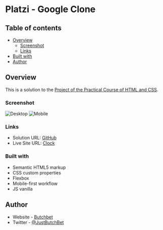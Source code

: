 # Platzi - Google Clone

## Table of contents

- [Overview](#overview)
  - [Screenshot](#screenshot)
  - [Links](#links)
- [Built with](#built-with)
- [Author](#author)


## Overview
This is a solution to the [Project of the Practical Course of HTML and CSS](https://platzi.com/cursos/html-practico/).

### Screenshot
![Desktop]()
![Mobile]()

### Links
- Solution URL: [GitHub](https://github.com/ButchBet/Google-Clone)
- Live Site URL: [Clock](https://butchbet.github.io/Google-Clone/)

### Built with
- Semantic HTML5 markup
- CSS custom properties
- Flexbox
- Mobile-first workflow
- JS vanilla

## Author
- Website - [Butchbet](none)
- Twitter - [@JustButchBet](https://twitter.com/JustButchBet)